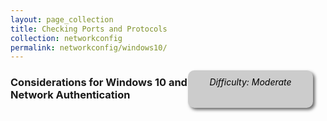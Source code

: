```yaml
---
layout: page_collection
title: Checking Ports and Protocols
collection: networkconfig
permalink: networkconfig/windows10/
---
```

<div style="float:right; padding:10px; margin-right:20px; border-radius:10px; width:180px; height:40px; box-shadow:3px 3px 5px 0px; text-align:center; background-color:#CCC; color:#666666">
<div style="color:#000000">
<em>Difficulty: Moderate</em>
</div>
</div>


### Considerations for Windows 10 and Network Authentication


